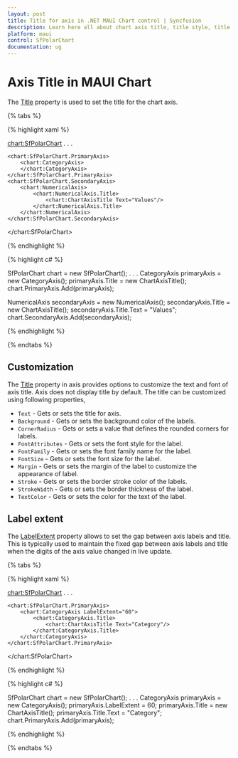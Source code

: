 ```yaml
---
layout: post
title: Title for axis in .NET MAUI Chart control | Syncfusion
description: Learn here all about chart axis title, title style, title template, and its customization in the Syncfusion .NET MAUI chart (SfPolarChart).
platform: maui
control: SfPolarChart
documentation: ug
---
```


# Axis Title in MAUI Chart

The [Title]() property is used to set the title for the chart axis.

{% tabs %}

{% highlight xaml %}

<chart:SfPolarChart>
    . . .

    <chart:SfPolarChart.PrimaryAxis>
        <chart:CategoryAxis>
        </chart:CategoryAxis>
    </chart:SfPolarChart.PrimaryAxis>
    <chart:SfPolarChart.SecondaryAxis>
        <chart:NumericalAxis>
            <chart:NumericalAxis.Title>
                <chart:ChartAxisTitle Text="Values"/>
            </chart:NumericalAxis.Title>
        </chart:NumericalAxis>
    </chart:SfPolarChart.SecondaryAxis>
</chart:SfPolarChart>

{% endhighlight %}

{% highlight c# %}

SfPolarChart chart = new SfPolarChart();
. . .
CategoryAxis primaryAxis = new CategoryAxis();
primaryAxis.Title = new ChartAxisTitle();
chart.PrimaryAxis.Add(primaryAxis);

NumericalAxis secondaryAxis = new NumericalAxis();
secondaryAxis.Title = new ChartAxisTitle();
secondaryAxis.Title.Text = "Values";
chart.SecondaryAxis.Add(secondaryAxis);

{% endhighlight %}

{% endtabs %}

## Customization

The [Title]() property in axis provides options to customize the text and font of axis title. Axis does not display title by default. The title can be customized using following properties,

* `Text` - Gets or sets the title for axis.
* `Background` - Gets or sets the background color of the labels.
* `CornerRadius` - Gets or sets a value that defines the rounded corners for labels.
* `FontAttributes` - Gets or sets the font style for the label.
* `FontFamily` - Gets or sets the font family name for the label.
* `FontSize` - Gets or sets the font size for the label.
* `Margin` - Gets or sets the margin of the label to customize the appearance of label. 
* `Stroke` - Gets or sets the border stroke color of the labels.
* `StrokeWidth` - Gets or sets the border thickness of the label.
* `TextColor` - Gets or sets the color for the text of the label.

## Label extent

The [LabelExtent]() property allows to set the gap between axis labels and title. This is typically used to maintain the fixed gap between axis labels and title when the digits of the axis value changed in live update.

{% tabs %}

{% highlight xaml %}

<chart:SfPolarChart>
    . . .
    
    <chart:SfPolarChart.PrimaryAxis>
        <chart:CategoryAxis LabelExtent="60">
            <chart:CategoryAxis.Title>
                <chart:ChartAxisTitle Text="Category"/>
            </chart:CategoryAxis.Title>
        </chart:CategoryAxis>
    </chart:SfPolarChart.PrimaryAxis>

</chart:SfPolarChart>

{% endhighlight %}

{% highlight c# %}

SfPolarChart chart = new SfPolarChart();
. . .
CategoryAxis primaryAxis = new CategoryAxis();
primaryAxis.LabelExtent = 60;
primaryAxis.Title = new ChartAxisTitle();
primaryAxis.Title.Text = "Category";
chart.PrimaryAxis.Add(primaryAxis);

{% endhighlight %}

{% endtabs %}